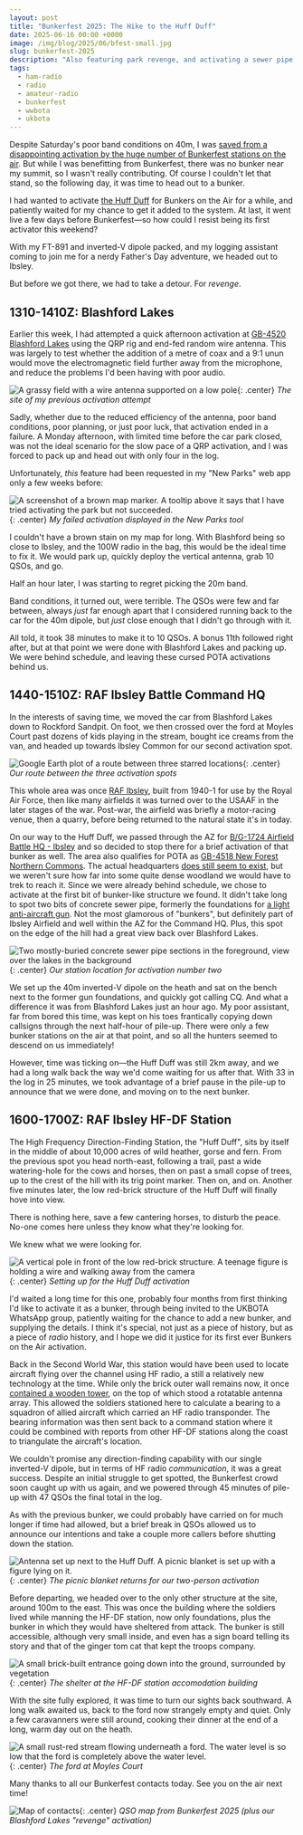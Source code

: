 ```yaml
---
layout: post
title: "Bunkerfest 2025: The Hike to the Huff Duff"
date: 2025-06-16 00:00 +0000
image: /img/blog/2025/06/bfest-small.jpg
slug: bunkerfest-2025
description: "Also featuring park revenge, and activating a sewer pipe."
tags:
  - ham-radio
  - radio
  - amateur-radio
  - bunkerfest
  - wwbota
  - ukbota
---
```


Despite Saturday's poor band conditions on 40m, I was [saved from a disappointing activation by the huge number of Bunkerfest stations on the air](/blog/oarc-sota-day-2025/). But while I was benefitting from Bunkerfest, there was no bunker near my summit, so I wasn't really contributing. Of course I couldn't let that stand, so the following day, it was time to head out to a bunker.

I had wanted to activate [the Huff Duff](https://nfknowledge.org/contributions/ibsley-hf-df-station-overview/) for Bunkers on the Air for a while, and patiently waited for my chance to get it added to the system. At last, it went live a few days before Bunkerfest&mdash;so how could I resist being its first activator this weekend?

With my FT-891 and inverted-V dipole packed, and my logging assistant coming to join me for a nerdy Father's Day adventure, we headed out to Ibsley.

But before we got there, we had to take a detour. For *revenge*.

## 1310-1410Z: Blashford Lakes

Earlier this week, I had attempted a quick afternoon activation at [GB-4520 Blashford Lakes](https://pota.app/#/park/GB-4520) using the QRP rig and end-fed random wire antenna. This was largely to test whether the addition of a metre of coax and a 9:1 unun would move the electromagnetic field further away from the microphone, and reduce the problems I'd been having with poor audio.

![A grassy field with a wire antenna supported on a low pole](/img/blog/2025/06/blashford.jpg){: .center}
*The site of my previous activation attempt*

Sadly, whether due to the reduced efficiency of the antenna, poor band conditions, poor planning, or just poor luck, that activation ended in a failure. A Monday afternoon, with limited time before the car park closed, was not the ideal scenario for the slow pace of a QRP activation, and I was forced to pack up and head out with only four in the log.

Unfortunately, *this* feature had been requested in my "New Parks" web app only a few weeks before:

![A screenshot of a brown map marker. A tooltip above it says that I have tried activating the park but not succeeded.](/img/blog/2025/06/revenge.png){: .center}
*My failed activation displayed in the New Parks tool*

I couldn't have a brown stain on my map for long. With Blashford being so close to Ibsley, and the 100W radio in the bag, this would be the ideal time to fix it. We would park up, quickly deploy the vertical antenna, grab 10 QSOs, and go.

Half an hour later, I was starting to regret picking the 20m band.

Band conditions, it turned out, were terrible. The QSOs were few and far between, always *just* far enough apart that I considered running back to the car for the 40m dipole, but *just* close enough that I didn't go through with it.

All told, it took 38 minutes to make it to 10 QSOs. A bonus 11th followed right after, but at that point we were done with Blashford Lakes and packing up. We were behind schedule, and leaving these cursed POTA activations behind us.

## 1440-1510Z: RAF Ibsley Battle Command HQ

In the interests of saving time, we moved the car from Blashford Lakes down to Rockford Sandpit. On foot, we then crossed over the ford at Moyles Court past dozens of kids playing in the stream, bought ice creams from the van, and headed up towards Ibsley Common for our second activation spot.

![Google Earth plot of a route between three starred locations](/img/blog/2025/06/bfest-route.png){: .center}
*Our route between the three activation spots*

This whole area was once [RAF Ibsley](https://nfknowledge.org/contributions/ibsley-airfield-overview/#map=10/-1.78/50.88/0/32:1:1\|33:1:1), built from 1940-1 for use by the Royal Air Force, then like many airfields it was turned over to the USAAF in the later stages of the war. Post-war, the airfield was briefly a motor-racing venue, then a quarry, before being returned to the natural state it's in today.

On our way to the Huff Duff, we passed through the AZ for [B/G-1724 Airfield Battle HQ - Ibsley](https://bunkerwiki.org/?s=B/G-1274) and so decided to stop there for a brief activation of that bunker as well. The area also qualifies for POTA as [GB-4518 New Forest Northern Commons](https://pota.app/#/park/GB-4518). The actual headquarters [does still seem to exist](https://edob.mattaldred.com/map/S0007964), but we weren't sure how far into some quite dense woodland we would have to trek to reach it. Since we were already behind schedule, we chose to activate at the first bit of bunker-like structure we found. It didn't take long to spot two bits of concrete sewer pipe, formerly the foundations for [a light anti-aircraft gun](https://edob.mattaldred.com/map/e11433). Not the most glamorous of "bunkers", but definitely part of Ibsley Airfield and well within the AZ for the Command HQ. Plus, this spot on the edge of the hill had a great view back over Blashford Lakes.

![Two mostly-buried concrete sewer pipe sections in the foreground, view over the lakes in the background](/img/blog/2025/06/bfest-1.jpg){: .center}
*Our station location for activation number two*

We set up the 40m inverted-V dipole on the heath and sat on the bench next to the former gun foundations, and quickly got calling CQ. And what a difference it was from Blashford Lakes just an hour ago. My poor assistant, far from bored this time, was kept on his toes frantically copying down callsigns through the next half-hour of pile-up. There were only a few bunker stations on the air at that point, and so all the hunters seemed to descend on us immediately!

However, time was ticking on&mdash;the Huff Duff was still 2km away, and we had a long walk back the way we'd come waiting for us after that. With 33 in the log in 25 minutes, we took advantage of a brief pause in the pile-up to announce that we were done, and moving on to the next bunker.

## 1600-1700Z: RAF Ibsley HF-DF Station

The High Frequency Direction-Finding Station, the "Huff Duff", sits by itself in the middle of about 10,000 acres of wild heather, gorse and fern. From the previous spot you head north-east, following a trail, past a wide watering-hole for the cows and horses, then on past a small copse of trees, up to the crest of the hill with its trig point marker. Then on, and on. Another five minutes later, the low red-brick structure of the Huff Duff will finally hove into view.

There is nothing here, save a few cantering horses, to disturb the peace. No-one comes here unless they know what they're looking for.

We knew what we were looking for.

![A vertical pole in front of the low red-brick structure. A teenage figure is holding a wire and walking away from the camera](/img/blog/2025/06/bfest-2.jpg){: .center}
*Setting up for the Huff Duff activation*

I'd waited a long time for this one, probably four months from first thinking I'd like to activate it as a bunker, through being invited to the UKBOTA WhatsApp group, patiently waiting for the chance to add a new bunker, and supplying the details. I think it's special, not just as a piece of history, but as a piece of *radio* history, and I hope we did it justice for its first ever Bunkers on the Air activation.

Back in the Second World War, this station would have been used to locate aircraft flying over the channel using HF radio, a still a relatively new technology at the time. While only the brick outer wall remains now, it once [contained a wooden tower](https://nfknowledge.org/contributions/ibsley-hf-df-station-overview/#map=10/-1.75/50.89/0/24:0:0.6\|39:1:1\|40:1:1), on the top of which stood a rotatable antenna array. This allowed the soldiers stationed here to calculate a bearing to a squadron of allied aircraft which carried an HF radio transponder. The bearing information was then sent back to a command station where it could be combined with reports from other HF-DF stations along the coast to triangulate the aircraft's location.

We couldn't promise any direction-finding capability with our single inverted-V dipole, but in terms of HF radio *communication*, it was a great success. Despite an initial struggle to get spotted, the Bunkerfest crowd soon caught up with us again, and we powered through 45 minutes of pile-up with 47 QSOs the final total in the log.

As with the previous bunker, we could probably have carried on for much longer if time had allowed, but a brief break in QSOs allowed us to announce our intentions and take a couple more callers before shutting down the station.

![Antenna set up next to the Huff Duff. A picnic blanket is set up with a figure lying on it.](/img/blog/2025/06/bfest-4.jpg){: .center}
*The picnic blanket returns for our two-person activation*

Before departing, we headed over to the only other structure at the site, around 100m to the east. This was once the building where the soldiers lived while manning the HF-DF station, now only foundations, plus the bunker in which they would have sheltered from attack. The bunker is still accessible, although very small inside, and even has a sign board telling its story and that of the ginger tom cat that kept the troops company.

![A small brick-built entrance going down into the ground, surrounded by vegetation](/img/blog/2025/06/bfest-5.jpg){: .center}
*The shelter at the HF-DF station accomodation building*

With the site fully explored, it was time to turn our sights back southward. A long walk awaited us, back to the ford now strangely empty and quiet. Only a few caravanners were still around, cooking their dinner at the end of a long, warm day out on the heath.

![A small rust-red stream flowing underneath a ford. The water level is so low that the ford is completely above the water level.](/img/blog/2025/06/bfest-3.jpg){: .center}
*The ford at Moyles Court*

Many thanks to all our Bunkerfest contacts today. See you on the air next time!

![Map of contacts](/img/blog/2025/06/bfest-map.png){: .center}
*QSO map from Bunkerfest 2025 (plus our Blashford Lakes "revenge" activation)*